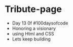 # Tribute-page
- Day 13 0f #100daysofcode
- Honoring a visionary
- using Html and CSS
- Lets keep building
